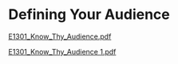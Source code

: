 # Defining Your Audience

[E1301_Know_Thy_Audience.pdf](Defining%20Your%20Audience.assets/E1301_Know_Thy_Audience.pdf)

[E1301_Know_Thy_Audience 1.pdf](Defining%20Your%20Audience.assets/E1301_Know_Thy_Audience%201.pdf)

